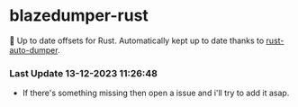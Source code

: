 # blazedumper-rust

🚀 Up to date offsets for Rust. Automatically kept up to date thanks to [rust-auto-dumper](https://github.com/Akandesh/rust-auto-dumper).


### Last Update 13-12-2023 11:26:48
- If there's something missing then open a issue and i'll try to add it asap.